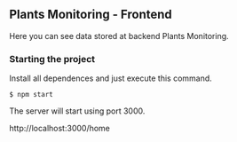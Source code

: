 ## Plants Monitoring - Frontend

Here you can see data stored at backend Plants Monitoring.

### Starting the project

Install all dependences and just execute this command.

`$ npm start`

The server will start using port 3000.

http://localhost:3000/home
